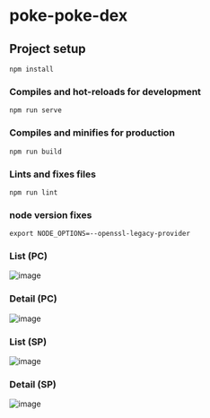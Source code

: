 # poke-poke-dex

## Project setup
```
npm install
```

### Compiles and hot-reloads for development
```
npm run serve
```

### Compiles and minifies for production
```
npm run build
```

### Lints and fixes files
```
npm run lint
```

### node version fixes
```
export NODE_OPTIONS=--openssl-legacy-provider
```

### List (PC)
![image](https://github.com/kuskyst/poke-poke-dex/assets/126965999/29ca337b-a642-45dc-b17b-e4832a1b9e3f)

### Detail (PC)
![image](https://github.com/kuskyst/poke-poke-dex/assets/126965999/74b64f4a-30d0-4c61-b11c-a3f23faa35d9)

### List (SP)
![image](https://github.com/kuskyst/poke-poke-dex/assets/126965999/08904969-2520-4126-8ac3-0f67d66bc069)

### Detail (SP)
![image](https://github.com/kuskyst/poke-poke-dex/assets/126965999/c158efda-485e-4eec-805d-6e0a9217d172)
